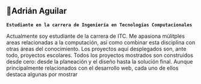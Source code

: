## 🌱Adrián Aguilar

<!--
**adri-agsz/adri-agsz** is a ✨ _special_ ✨ repository because its `README.md` (this file) appears on your GitHub profile.

Here are some ideas to get you started:

- 🔭 I’m currently working on ...
- 🌱 I’m currently learning ...
- 👯 I’m looking to collaborate on ...
- 🤔 I’m looking for help with ...
- 💬 Ask me about ...
- 📫 How to reach me: ...
- 😄 Pronouns: ...
- ⚡ Fun fact: ...
-->

**`Estudiante en la carrera de Ingeniería en Tecnologías Computacionales`**

Actualmente soy estudiante de la carrera de ITC. Me apasiona múlitples areas relacionadas a la computación, así como combinar esta disciplina con otras áreas del conocimiento. Los proyectos aquí desplegados son, ante todo, proyectos escolares. Todos los proyectos mostrados son construidos desde cero: desde la planeación y el diseño hasta la solución final. Aunque principalmente relacionados con el desarrollo web, cada uno de ellos destaca algunas por mostrar
